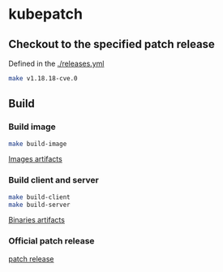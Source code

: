 # kubepatch

## Checkout to the specified patch release

Defined in the [./releases.yml](https://github.com/DaoCloud-OpenSource/kubepatch/blob/master/releases.yml)

``` bash
make v1.18.18-cve.0
```

## Build

### Build image

``` bash
make build-image
```

[Images artifacts](https://github.com/orgs/DaoCloud-OpenSource/packages?repo_name=kubepatch)

### Build client and server

``` bash
make build-client
make build-server
```

[Binaries artifacts](https://github.com/DaoCloud-OpenSource/kubepatch/releases)

### Official patch release

[patch release](https://kubernetes.io/releases/patch-releases/)
